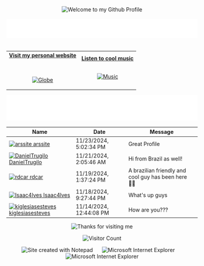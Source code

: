 <!-- "Hero" Header -->
<div align="center">
  <img src="https://github.com/BrunnerLivio/brunnerlivio/blob/master/images/welcome.png?raw=true" style="max-width: 100%;" alt="Welcome to my Github Profile" />
  <br />
  <br />
  <img height="50" alt="My Name is Livio and I like Node.js" src="images/personal_note.svg" />
  <br />
  <br />

</div>

<!-- Social -->
<table width="100%" align="center">
<tr>
<td align="center">
<a href="https://brunnerliv.io">
<strong>Visit my personal website </strong>
<br />
<br />
<br />

<p>

<img alt="Globe" height="80" src="images/globe.gif">
</a>
</p>

</td>


<td align="center">
<a href="https://www.youtube.com/watch?v=3YxaaGgTQYM&ab_channel=EvanescenceVEVO">
<strong>Listen to cool music</strong>
<br />
<br />


<p>
<img height="100" alt="Music" src="images/music.gif"> 
</a>
</p>

</td>
</tr>
</table>

<div align="center">
<a href="https://github.com/BrunnerLivio/brunnerlivio/issues/62#issuecomment-new"><img src="images/guestbook.svg"></a> 
</div>

<!-- Guestbook -->
| Name | Date | Message |
|---|---|---|
| <a href="https://github.com/arssite"><img width="24" src="https://avatars.githubusercontent.com/u/91518669?s=24&u=d6eea26068f1b2ec5775cc0ec97a8e375e38ca46&v=4" alt="arssite" /> arssite</a> |11/23/2024, 5:02:34 PM|Great Profile|
| <a href="https://github.com/DanielTrugilo"><img width="24" src="https://avatars.githubusercontent.com/u/19625406?s=24&u=2e525227e77a7aa4ab4e4a6b76cce2e29b4c8c01&v=4" alt="DanielTrugilo" /> DanielTrugilo</a> |11/21/2024, 2:05:46 AM|Hi from Brazil as well!|
| <a href="https://github.com/rdcar"><img width="24" src="https://avatars.githubusercontent.com/u/65754712?s=24&u=6f294547f8cb5c221542601a79edfaaacf63f8a8&v=4" alt="rdcar" /> rdcar</a> |11/19/2024, 1:37:24 PM|A brazilian friendly and cool guy has been here 👋🏻|
| <a href="https://github.com/Isaac4lves"><img width="24" src="https://avatars.githubusercontent.com/u/147288252?s=24&u=8400f0c6496860ee154f639628f4ad8278b7204c&v=4" alt="Isaac4lves" /> Isaac4lves</a> |11/18/2024, 9:27:44 PM|What's up guys|
| <a href="https://github.com/kiglesiasesteves"><img width="24" src="https://avatars.githubusercontent.com/u/145323549?s=24&u=194d5abe5471d734cbb36f1c9c2d0f4cb1397100&v=4" alt="kiglesiasesteves" /> kiglesiasesteves</a> |11/14/2024, 12:44:08 PM|How are you???|
<!-- /Guestbook -->

<!-- Footer -->

<div align="center">

<img height="120" alt="Thanks for visiting me" width="100%" src="https://raw.githubusercontent.com/BrunnerLivio/brunnerlivio/master/images/marquee.svg" />
<br />

![Visitor Count](https://profile-counter.glitch.me/brunnerlivio/count.svg)


<img src="https://raw.githubusercontent.com/BrunnerLivio/brunnerlivio/master/images/notepad.gif" alt="Site created with Notepad" height="30" />
<!-- "margin-right: whatever;" -->
<span>&nbsp;&nbsp;&nbsp;&nbsp;</span>  
<img src="https://raw.githubusercontent.com/BrunnerLivio/brunnerlivio/master/images/ie_logo.gif" alt="Microsoft Internet Explorer" />
<span>&nbsp;&nbsp;&nbsp;&nbsp;</span>  
<img src="https://raw.githubusercontent.com/BrunnerLivio/brunnerlivio/master/images/noframes.gif" alt="Microsoft Internet Explorer" />

</div>
